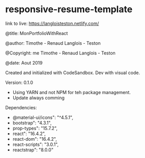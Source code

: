 # responsive-resume-template
link to live: https://langloisteston.netlify.com/

@title: MonPortfolioWithReact

@author: Timothe - Renaud Langlois - Teston

@Copyright: me Timothe - Renaud Langlois - Teston

@date: Aout 2019

Created and initialized with CodeSandbox.
Dev with visual code.

Version: 0.1.0
- Using YARN and not NPM for teh package management.
- Update always comming


Dependencies: 
  - @material-ui/icons": "^4.5.1",
  - bootstrap": "4.3.1",
  - prop-types": "15.7.2",
  - react": "16.4.2",
  - react-dom": "16.4.2",
  - react-scripts": "3.0.1",
  - reactstrap": "8.0.0"

